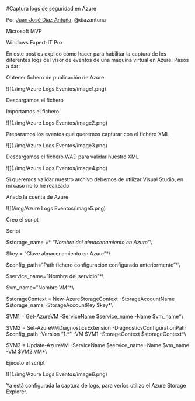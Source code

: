 <properties
	pageTitle="Captura logs de seguridad en Azure"
	description="Habilitar la captura de los diferentes logs del visor de eventos"
	services="cloud"
	documentationCenter=""
	authors="andygonusa"
	manager=""
	editor="andygonusa"/>

<tags
	ms.service="cloud"
	ms.workload="debugging"
	ms.tgt_pltfrm="na"
	ms.devlang="na"
	ms.topic="how-to-article"
	ms.date="05/17/2016"
	ms.author="andygonusa"/>


#Captura logs de seguridad en Azure

Por [Juan José Diaz
Antuña](http://mvp.microsoft.com/en-us/mvp/Juan%20Jose%20Diaz%20Antu%c3%b1a-5000260),
@diazantuna 

Microsoft MVP

Windows Expert-IT Pro

En este post os explico cómo hacer para habilitar la captura de los
diferentes logs del visor de eventos de una máquina virtual en Azure.
Pasos a dar:

Obtener fichero de publicación de Azure

![](./img/Azure Logs Eventos/image1.png)

Descargamos el fichero

Importamos el fichero

![](./img/Azure Logs Eventos/image2.png)

Preparamos los eventos que queremos capturar con el fichero XML

![](./img/Azure Logs Eventos/image3.png)

Descargamos el fichero WAD para validar nuestro XML

![](./img/Azure Logs Eventos/image4.png)

Si queremos validar nuestro archivo debemos de utilizar Visual Studio,
en mi caso no lo he realizado

Añado la cuenta de Azure

![](/img/Azure Logs Eventos/image5.png)

Creo el script

Script

\$storage\_name =* *“Nombre del almacenamiento en Azure”*\

\$key = “Clave almacenamiento en Azure”*\

\$config\_path=”Path fichero configuración configurado anteriormente”*\

\$service\_name=”Nombre del servicio”*\

\$vm\_name=”Nombre VM”*\

\$storageContext = New-AzureStorageContext -StorageAccountName
\$storage\_name -StorageAccountKey \$key*\

\$VM1 = Get-AzureVM -ServiceName \$service\_name -Name \$vm\_name*\

\$VM2 = Set-AzureVMDiagnosticsExtension -DiagnosticsConfigurationPath
\$config\_path -Version “1.\*” -VM \$VM1 -StorageContext
\$storageContext*\

\$VM3 = Update-AzureVM -ServiceName \$service\_name -Name \$vm\_name -VM \$VM2.VM*\

Ejecuto el script

![](./img/Azure Logs Eventos/image6.png)

Ya está configurada la captura de logs, para verlos utilizo el Azure
Storage Explorer.
